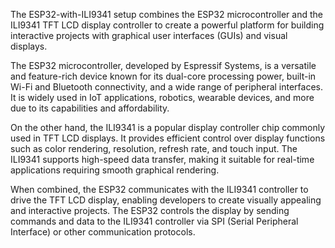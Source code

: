 The ESP32-with-ILI9341 setup combines the ESP32 microcontroller and the ILI9341 TFT LCD display controller to create a powerful platform for building interactive projects with graphical user interfaces (GUIs) and visual displays.

The ESP32 microcontroller, developed by Espressif Systems, is a versatile and feature-rich device known for its dual-core processing power, built-in Wi-Fi and Bluetooth connectivity, and a wide range of peripheral interfaces. It is widely used in IoT applications, robotics, wearable devices, and more due to its capabilities and affordability.

On the other hand, the ILI9341 is a popular display controller chip commonly used in TFT LCD displays. It provides efficient control over display functions such as color rendering, resolution, refresh rate, and touch input. The ILI9341 supports high-speed data transfer, making it suitable for real-time applications requiring smooth graphical rendering.

When combined, the ESP32 communicates with the ILI9341 controller to drive the TFT LCD display, enabling developers to create visually appealing and interactive projects. The ESP32 controls the display by sending commands and data to the ILI9341 controller via SPI (Serial Peripheral Interface) or other communication protocols.
